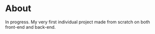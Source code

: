 # About
In progress.
My very first individual project made from scratch on both front-end and back-end. 

